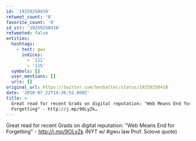 ```yaml
---
id: '19259250410'
retweet_count: '0'
favorite_count: '0'
id_str: '19259250410'
retweeted: false
entities:
  hashtags:
    - text: gwu
      indices:
        - '111'
        - '115'
  symbols: []
  user_mentions: []
  urls: []
original_url: https://twitter.com/benbalter/status/19259250410
date: '2010-07-22T14:36:52.000Z'
title: >-
  Great read for recent Grads on digital reputation: "Web Means End for
  Forgetting" - http://j.mp/9OLyZk…
---
```


Great read for recent Grads on digital reputation: "Web Means End for Forgetting" - http://j.mp/9OLyZk (NYT w/ #gwu law Prof. Solove quote)
